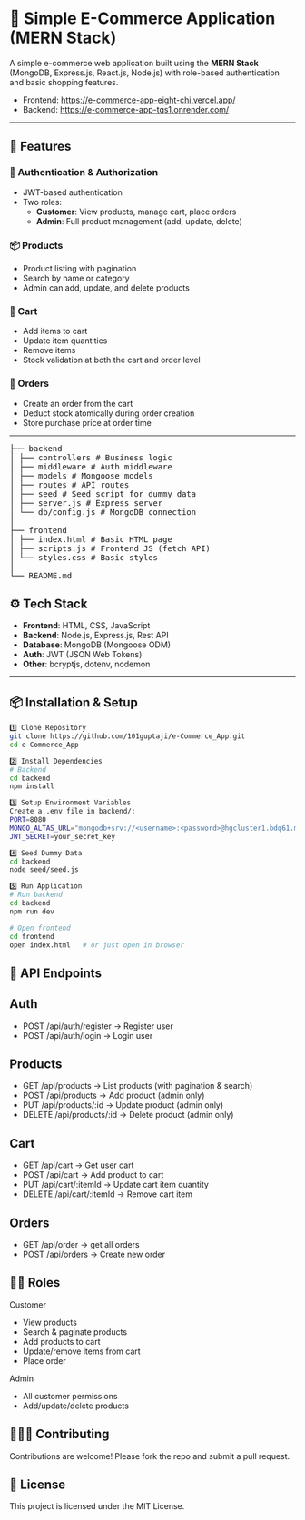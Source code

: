 # 🛒 Simple E-Commerce Application (MERN Stack)

A simple e-commerce web application built using the **MERN Stack** (MongoDB, Express.js, React.js, Node.js) with role-based authentication and basic shopping features.
-  Frontend: https://e-commerce-app-eight-chi.vercel.app/
-  Backend: https://e-commerce-app-tqs1.onrender.com/
---

## 🚀 Features

### 👤 Authentication & Authorization
- JWT-based authentication
- Two roles:
  - **Customer**: View products, manage cart, place orders
  - **Admin**: Full product management (add, update, delete)

### 📦 Products
- Product listing with pagination
- Search by name or category
- Admin can add, update, and delete products

### 🛒 Cart
- Add items to cart
- Update item quantities
- Remove items
- Stock validation at both the cart and order level

### 📑 Orders
- Create an order from the cart
- Deduct stock atomically during order creation
- Store purchase price at order time

---
<pre>
├── backend
│ ├── controllers # Business logic
│ ├── middleware # Auth middleware
│ ├── models # Mongoose models
│ ├── routes # API routes
│ ├── seed # Seed script for dummy data
│ ├── server.js # Express server
│ └── db/config.js # MongoDB connection
│
├── frontend
│ ├── index.html # Basic HTML page
│ ├── scripts.js # Frontend JS (fetch API)
│ └── styles.css # Basic styles
│
└── README.md
</pre>
  
## ⚙️ Tech Stack

- **Frontend**: HTML, CSS, JavaScript
- **Backend**: Node.js, Express.js, Rest API
- **Database**: MongoDB (Mongoose ODM)
- **Auth**: JWT (JSON Web Tokens)
- **Other**: bcryptjs, dotenv, nodemon

---

## 📦 Installation & Setup
```bash
1️⃣ Clone Repository
git clone https://github.com/101guptaji/e-Commerce_App.git
cd e-Commerce_App

2️⃣ Install Dependencies
# Backend
cd backend
npm install

3️⃣ Setup Environment Variables
Create a .env file in backend/:
PORT=8080
MONGO_ALTAS_URL="mongodb+srv://<username>:<password>@hgcluster1.bdq61.mongodb.net/eCommerceDB"
JWT_SECRET=your_secret_key

4️⃣ Seed Dummy Data
cd backend
node seed/seed.js

5️⃣ Run Application
# Run backend
cd backend
npm run dev

# Open frontend
cd frontend
open index.html   # or just open in browser
```

## 🧪 API Endpoints
## Auth
-  POST /api/auth/register → Register user
-  POST /api/auth/login → Login user

## Products
-  GET /api/products → List products (with pagination & search)
-  POST /api/products → Add product (admin only)
-  PUT /api/products/:id → Update product (admin only)
-  DELETE /api/products/:id → Delete product (admin only)

## Cart
-  GET /api/cart → Get user cart
-  POST /api/cart → Add product to cart
-  PUT /api/cart/:itemId → Update cart item quantity
-  DELETE /api/cart/:itemId → Remove cart item

## Orders
-  GET /api/order → get all orders
-  POST /api/orders → Create new order

## 👨‍💻 Roles
Customer
-  View products
-  Search & paginate products
-  Add products to cart
-  Update/remove items from cart
-  Place order

Admin
-  All customer permissions
-  Add/update/delete products

## 🧑‍🤝‍🧑 Contributing
Contributions are welcome! Please fork the repo and submit a pull request.

## 📜 License
This project is licensed under the MIT License.




